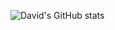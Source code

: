 ![David's GitHub stats](https://github-readme-stats.vercel.app/api?username=davidwilliford99&show_icons=true&theme=gruvbox)

<!-- GitHub readme stats comes with several built-in themes (e.g. dark, radical, merko, gruvbox, tokyonight, onedark, cobalt, synthwave, highcontrast, dracula). -->
